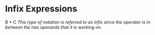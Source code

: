 # Infix Expressions
B * C 
*This type of notation is referred to as infix since the operator is in between the two operands that it is working on.*
